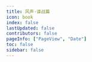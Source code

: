 ```yaml
---
title: 风声·谍战篇
icon: book
index: false
lastUpdated: false
contributors: false
pageInfo: ["PageView", "Date"]
toc: false
sidebar: false
---
```


<Catalog></Catalog>
